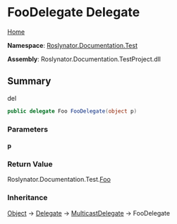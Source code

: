 <a name="_top"></a>

# FooDelegate Delegate

[Home](../../../../README.md#_top)

**Namespace**: [Roslynator.Documentation.Test](../README.md#_top)

**Assembly**: Roslynator\.Documentation\.TestProject\.dll

## Summary

del

```csharp
public delegate Foo FooDelegate(object p)
```

### Parameters

#### p

### Return Value

Roslynator\.Documentation\.Test\.[Foo](../Foo/README.md#_top)

### Inheritance

[Object](https://docs.microsoft.com/en-us/dotnet/api/system.object) &#x2192; [Delegate](https://docs.microsoft.com/en-us/dotnet/api/system.delegate) &#x2192; [MulticastDelegate](https://docs.microsoft.com/en-us/dotnet/api/system.multicastdelegate) &#x2192; FooDelegate
